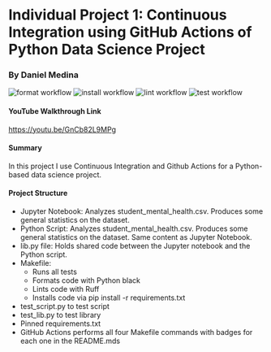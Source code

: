 # Individual Project 1: Continuous Integration using GitHub Actions of Python Data Science Project
### By Daniel Medina

![format workflow](https://github.com/medinardaniel/ci-github-actions/actions/workflows/format.yml/badge.svg)
![install workflow](https://github.com/medinardaniel/ci-github-actions/actions/workflows/install.yml/badge.svg)
![lint workflow](https://github.com/medinardaniel/ci-github-actions/actions/workflows/lint.yml/badge.svg)
![test workflow](https://github.com/medinardaniel/ci-github-actions/actions/workflows/test.yml/badge.svg)

#### YouTube Walkthrough Link
https://youtu.be/GnCb82L9MPg

#### Summary
In this project I use Continuous Integration and Github Actions for a Python-based data science project.
#### Project Structure
- Jupyter Notebook: Analyzes student_mental_health.csv. Produces some general statistics on the dataset.
- Python Script: Analyzes student_mental_health.csv. Produces some general statistics on the dataset. Same content as Jupyter Notebook.
- lib.py file: Holds shared code between the Jupyter notebook and the Python script.
- Makefile:
    - Runs all tests
    - Formats code with Python black
    - Lints code with Ruff
    - Installs code via pip install -r requirements.txt
- test_script.py to test script
- test_lib.py to test library
- Pinned requirements.txt
- GitHub Actions performs all four Makefile commands with badges for each one in the README.mds
